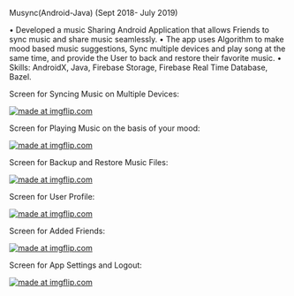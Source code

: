 
Musync(Android-Java)
(Sept 2018- July 2019)

• Developed a music Sharing Android Application that allows Friends to sync music and share music seamlessly.
• The app uses Algorithm to make mood based music suggestions, Sync multiple devices and play song at the same time, and provide the User to back and restore their favorite music.
• Skills: AndroidX, Java, Firebase Storage, Firebase Real Time Database, Bazel.

 Screen for Syncing Music on Multiple Devices:

<a href="https://imgflip.com/i/3phozt"><img src="https://i.imgflip.com/3phozt.jpg" title="made at imgflip.com"/></a>

Screen for Playing Music on the basis of your mood:

<a href="https://imgflip.com/i/3phovq"><img src="https://i.imgflip.com/3phovq.jpg" title="made at imgflip.com"/></a>

Screen for Backup and Restore Music Files: 

<a href="https://imgflip.com/i/3php75"><img src="https://i.imgflip.com/3php75.jpg" title="made at imgflip.com"/></a>

Screen for User Profile:

<a href="https://imgflip.com/i/3php9q"><img src="https://i.imgflip.com/3php9q.jpg" title="made at imgflip.com"/></a>

Screen for Added Friends:

<a href="https://imgflip.com/i/3php34"><img src="https://i.imgflip.com/3php34.jpg" title="made at imgflip.com"/></a>

Screen for App Settings and Logout: 

<a href="https://imgflip.com/i/3phop2"><img src="https://i.imgflip.com/3phop2.jpg" title="made at imgflip.com"/></a>

